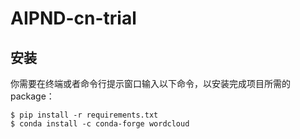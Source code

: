 # AIPND-cn-trial

## 安装
你需要在终端或者命令行提示窗口输入以下命令，以安装完成项目所需的package：
```
$ pip install -r requirements.txt
$ conda install -c conda-forge wordcloud
```
